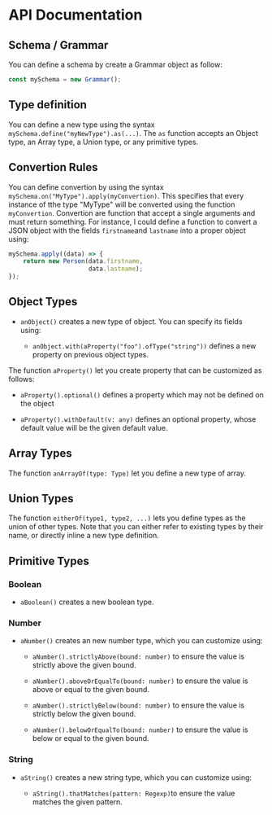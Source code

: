 # API Documentation

## Schema / Grammar

You can define a schema by create a Grammar object as follow:

```typescript
const mySchema = new Grammar();
```

## Type definition

You can define a new type using the syntax
`mySchema.define("myNewType").as(...)`. The `as` function accepts an
Object type, an Array type, a Union type, or any primitive types.


## Convertion Rules

You can define convertion by using the syntax
`mySchema.on("MyType").apply(myConvertion)`. This specifies that every
instance of tthe type "MyType" will be converted using the function
`myConvertion`. Convertion are function that accept a single arguments
and must return something. For instance, I could define a function to
convert a JSON object with the fields `firstname`and `lastname` into a
proper object using:

```typescript
mySchema.apply((data) => {
    return new Person(data.firstname,
                      data.lastname);
});
```


## Object Types

-   `anObject()` creates a new type of object. You can specify its fields using:

    -   `anObject.with(aProperty("foo").ofType("string"))` defines a
        new property on previous object types.

The function `aProperty()` let you create property that can be customized as follows:

-   `aProperty().optional()` defines a property which may not be
    defined on the object

-   `aProperty().withDefault(v: any)` defines an optional property,
    whose default value will be the given default value.


## Array Types

The function `anArrayOf(type: Type)` let you define a new type of
array.

## Union Types

The function `eitherOf(type1, type2, ...)` lets you define types as
the union of other types. Note that you can either refer to existing
types by their name, or directly inline a new type definition.

## Primitive Types

### Boolean

-   `aBoolean()` creates a new boolean type.

### Number

-   `aNumber()` creates an new number type, which you can customize
    using:

    -   `aNumber().strictlyAbove(bound: number)` to ensure the value
        is strictly above the given bound.

    -   `aNumber().aboveOrEqualTo(bound: number)` to ensure the value
        is above or equal to the given bound.

    -   `aNumber().strictlyBelow(bound: number)` to ensure the value
        is strictly below the given bound.

    -   `aNumber().belowOrEqualTo(bound: number)` to ensure the value
        is below or equal to the given bound.

### String

-   `aString()` creates a new string type, which you can customize
    using:

    -   `aString().thatMatches(pattern: Regexp)`to ensure the value
        matches the given pattern.
